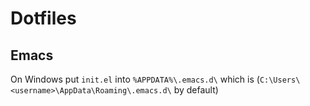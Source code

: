 # Dotfiles

## Emacs
On Windows put `init.el` into `%APPDATA%\.emacs.d\` which is (`C:\Users\<username>\AppData\Roaming\.emacs.d\` by default)
